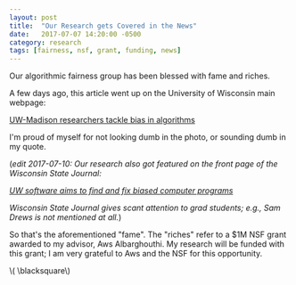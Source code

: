 ```yaml
---
layout: post
title:  "Our Research gets Covered in the News"
date:   2017-07-07 14:20:00 -0500
category: research 
tags: [fairness, nsf, grant, funding, news] 
---
```


Our algorithmic fairness group has been blessed with fame and riches.

A few days ago, this article went up on the University of Wisconsin main
webpage: 

[UW-Madison researchers tackle bias in algorithms](http://news.wisc.edu/uw-madison-researchers-tackle-bias-in-algorithms/)

I'm proud of myself for not looking dumb in the photo, or sounding dumb
in my quote.

(*edit 2017-07-10: Our research also got featured on the front page of
the Wisconsin State Journal:*

*[UW software aims to find and fix biased computer programs](http://host.madison.com/wsj/news/local/govt-and-politics/uw-software-aims-to-find-and-fix-biased-computer-programs/article_7f261c21-a107-5841-92b6-9ffbd69eca9a.html)*

*Wisconsin State Journal gives scant attention to grad students; e.g., 
Sam Drews is not mentioned at all.*)

So that's the aforementioned "fame". The "riches" refer to a $1M NSF grant
awarded to my advisor, Aws Albarghouthi. My research will be funded with 
this grant; I am very grateful to Aws and the NSF for this opportunity.

\\( \blacksquare\\)  


